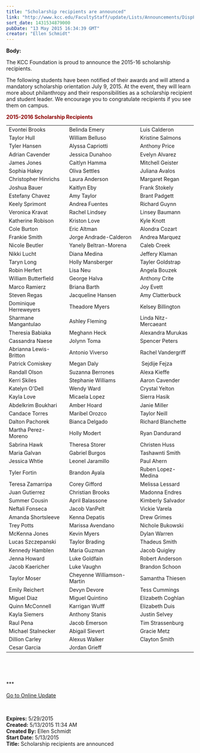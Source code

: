 ```yaml
---
title: "Scholarship recipients are announced"
link: "http://www.kcc.edu/FacultyStaff/update/Lists/Announcements/DispForm.aspx?ID=1926"
sort_date: 1431534879000
pubDate: "13 May 2015 16:34:39 GMT"
creator: "Ellen Schmidt"
---
```


<div><b>Body:</b> <div class="ExternalClass4C0713801E9F4E8DB9246E4C190F2550"><p>​The KCC Foundation is proud to announce the 2015-16 scholarship recipients.</p>
<p>The following students have been notified of their awards and will attend a mandatory scholarship orientation July 9, 2015. At the event, they will learn more about philanthropy and their responsibilities as a scholarship recipient and student leader. We encourage you to congratulate recipients if you see them on campus.</p>
<p><span style="color:darkred"><strong>2015-2016 Scholarship Recipients</strong></span> </p>
<table width="100%" class="ms-rteTable-default" cellspacing="0" style="font-size:1em"><tbody><tr class="ms-rteTableEvenRow-default"><td class="ms-rteTableEvenCol-default" rowspan="1" colspan="1">​Evontei Brooks</td>
<td class="ms-rteTableOddCol-default" rowspan="1" colspan="1">​Belinda Emery</td>
<td class="ms-rteTableEvenCol-default" rowspan="1" colspan="1">​Luis Calderon</td></tr>
<tr class="ms-rteTableOddRow-default"><td class="ms-rteTableEvenCol-default" rowspan="1" colspan="1">​Taylor Hull</td>
<td class="ms-rteTableOddCol-default">​William Belluso</td>
<td class="ms-rteTableEvenCol-default">​Kristine Salmons</td></tr>
<tr class="ms-rteTableEvenRow-default"><td class="ms-rteTableEvenCol-default" rowspan="1" colspan="1">​Tyler Hansen</td>
<td class="ms-rteTableOddCol-default">​Alyssa Capriotti</td>
<td class="ms-rteTableEvenCol-default">​Anthony Price</td></tr>
<tr class="ms-rteTableOddRow-default"><td class="ms-rteTableEvenCol-default" rowspan="1" colspan="1">​Adrian Cavender</td>
<td class="ms-rteTableOddCol-default">​Jessica Dunahoo</td>
<td class="ms-rteTableEvenCol-default">​Evelyn Alvarez</td></tr>
<tr class="ms-rteTableEvenRow-default"><td class="ms-rteTableEvenCol-default" rowspan="1" colspan="1">​James Jones</td>
<td class="ms-rteTableOddCol-default">​Caitlyn Hamma</td>
<td class="ms-rteTableEvenCol-default">​Mitchell Geister</td></tr>
<tr class="ms-rteTableOddRow-default"><td class="ms-rteTableEvenCol-default" rowspan="1" colspan="1">​Sophia Hakey</td>
<td class="ms-rteTableOddCol-default">​Oliva Settles</td>
<td class="ms-rteTableEvenCol-default">​Juliana Avalos</td></tr>
<tr class="ms-rteTableEvenRow-default"><td class="ms-rteTableEvenCol-default" rowspan="1" colspan="1">​Christopher Hinrichs</td>
<td class="ms-rteTableOddCol-default">​Laura Anderson</td>
<td class="ms-rteTableEvenCol-default">​Margaret Regan</td></tr>
<tr class="ms-rteTableOddRow-default"><td class="ms-rteTableEvenCol-default" rowspan="1" colspan="1">​Joshua Bauer</td>
<td class="ms-rteTableOddCol-default">​Kaitlyn Eby</td>
<td class="ms-rteTableEvenCol-default">​Frank Stokely</td></tr>
<tr class="ms-rteTableEvenRow-default"><td class="ms-rteTableEvenCol-default" rowspan="1" colspan="1">​Estefany Chavez</td>
<td class="ms-rteTableOddCol-default">​Amy Taylor</td>
<td class="ms-rteTableEvenCol-default">​Brant Padgett</td></tr>
<tr class="ms-rteTableOddRow-default"><td class="ms-rteTableEvenCol-default" rowspan="1" colspan="1">​Keely Sprimont</td>
<td class="ms-rteTableOddCol-default">​Andrea Fuentes</td>
<td class="ms-rteTableEvenCol-default">​Richard Guynn</td></tr>
<tr class="ms-rteTableEvenRow-default"><td class="ms-rteTableEvenCol-default" rowspan="1" colspan="1">​Veronica Kravat</td>
<td class="ms-rteTableOddCol-default" rowspan="1">​Rachel Lindsey</td>
<td class="ms-rteTableEvenCol-default" rowspan="1">​Linsey Baumann</td></tr>
<tr class="ms-rteTableOddRow-default"><td class="ms-rteTableEvenCol-default" rowspan="1" colspan="1">​Katherine Robison</td>
<td class="ms-rteTableOddCol-default" rowspan="1">​Kriston Love</td>
<td class="ms-rteTableEvenCol-default" rowspan="1">​Kyle Knott</td></tr>
<tr class="ms-rteTableEvenRow-default"><td class="ms-rteTableEvenCol-default" rowspan="1" colspan="1">​Cole Burton</td>
<td class="ms-rteTableOddCol-default" rowspan="1">​Eric Altman</td>
<td class="ms-rteTableEvenCol-default" rowspan="1">​Alondra Cozart</td></tr>
<tr class="ms-rteTableOddRow-default"><td class="ms-rteTableEvenCol-default" rowspan="1" colspan="1">​Frankie Smith</td>
<td class="ms-rteTableOddCol-default" rowspan="1">​Jorge Andrade-Calderon</td>
<td class="ms-rteTableEvenCol-default" rowspan="1">Andrea Marquez</td></tr>
<tr class="ms-rteTableEvenRow-default"><td class="ms-rteTableEvenCol-default" rowspan="1" colspan="1">​Nicole Beutler</td>
<td class="ms-rteTableOddCol-default" rowspan="1">​Yanely Beltran-Morena</td>
<td class="ms-rteTableEvenCol-default" rowspan="1">​Caleb Creek</td></tr>
<tr class="ms-rteTableOddRow-default"><td class="ms-rteTableEvenCol-default" rowspan="1" colspan="1">​Nikki Lucht</td>
<td class="ms-rteTableOddCol-default" rowspan="1">​Diana Medina</td>
<td class="ms-rteTableEvenCol-default" rowspan="1">​Jeffery Klaman</td></tr>
<tr class="ms-rteTableEvenRow-default"><td class="ms-rteTableEvenCol-default" rowspan="1" colspan="1">​Taryn Long</td>
<td class="ms-rteTableOddCol-default" rowspan="1">​Holly Mansberger</td>
<td class="ms-rteTableEvenCol-default" rowspan="1">​Tayler Goldstrap</td></tr>
<tr class="ms-rteTableOddRow-default"><td class="ms-rteTableEvenCol-default" rowspan="1" colspan="1">​Robin Herfert</td>
<td class="ms-rteTableOddCol-default" rowspan="1">​Lisa Neu</td>
<td class="ms-rteTableEvenCol-default" rowspan="1">​Angela Bouzek</td></tr>
<tr class="ms-rteTableEvenRow-default"><td class="ms-rteTableEvenCol-default" rowspan="1" colspan="1">​William Butterfield</td>
<td class="ms-rteTableOddCol-default" rowspan="1">​George Halva</td>
<td class="ms-rteTableEvenCol-default" rowspan="1">​Anthony Crite</td></tr>
<tr class="ms-rteTableOddRow-default"><td class="ms-rteTableEvenCol-default" rowspan="1" colspan="1">​Marco Ramierz</td>
<td class="ms-rteTableOddCol-default" rowspan="1">​Briana Barth</td>
<td class="ms-rteTableEvenCol-default" rowspan="1">​Joy Evett</td></tr>
<tr class="ms-rteTableEvenRow-default"><td class="ms-rteTableEvenCol-default" rowspan="1" colspan="1">​Steven Regas</td>
<td class="ms-rteTableOddCol-default" rowspan="1">​Jacqueline Hansen</td>
<td class="ms-rteTableEvenCol-default" rowspan="1">​Amy Clatterbuck</td></tr>
<tr class="ms-rteTableOddRow-default"><td class="ms-rteTableEvenCol-default" rowspan="1" colspan="1">​Dominique Herreweyers</td>
<td class="ms-rteTableOddCol-default" rowspan="1">​Theadore Myers</td>
<td class="ms-rteTableEvenCol-default" rowspan="1">​Kelsey Billington</td></tr>
<tr class="ms-rteTableEvenRow-default"><td class="ms-rteTableEvenCol-default" rowspan="1" colspan="1">​Sharmane Mangantulao</td>
<td class="ms-rteTableOddCol-default" rowspan="1">​Ashley Fleming</td>
<td class="ms-rteTableEvenCol-default" rowspan="1">​Linda Nitz-Mercaeant</td></tr>
<tr class="ms-rteTableOddRow-default"><td class="ms-rteTableEvenCol-default" rowspan="1" colspan="1">​Theresia Babiaka</td>
<td class="ms-rteTableOddCol-default" rowspan="1">​Meghann Heck </td>
<td class="ms-rteTableEvenCol-default" rowspan="1">​Alexandra Murukas</td></tr>
<tr class="ms-rteTableEvenRow-default"><td class="ms-rteTableEvenCol-default" rowspan="1" colspan="1">​Cassandra Naese</td>
<td class="ms-rteTableOddCol-default" rowspan="1">​Jolynn Toma</td>
<td class="ms-rteTableEvenCol-default" rowspan="1">​Spencer Peters</td></tr>
<tr class="ms-rteTableOddRow-default"><td class="ms-rteTableEvenCol-default" rowspan="1" colspan="1">​Abrianna Lewis-Britton</td>
<td class="ms-rteTableOddCol-default" rowspan="1">​Antonio Viverso</td>
<td class="ms-rteTableEvenCol-default" rowspan="1">​Rachel Vandergriff</td></tr>
<tr class="ms-rteTableEvenRow-default"><td class="ms-rteTableEvenCol-default" rowspan="1" colspan="1">​Patrick Comiskey</td>
<td class="ms-rteTableOddCol-default" rowspan="1">​Megan Daly</td>
<td class="ms-rteTableEvenCol-default" rowspan="1">​ Sejdije Fejza</td></tr>
<tr class="ms-rteTableOddRow-default"><td class="ms-rteTableEvenCol-default" rowspan="1" colspan="1">​Randall Olson</td>
<td class="ms-rteTableOddCol-default" rowspan="1">​Suzanna Berrones</td>
<td class="ms-rteTableEvenCol-default" rowspan="1">​Alexa Kieffe</td></tr>
<tr class="ms-rteTableEvenRow-default"><td class="ms-rteTableEvenCol-default" rowspan="1" colspan="1">​Kerri Skiles</td>
<td class="ms-rteTableOddCol-default" rowspan="1">​Stephanie Williams</td>
<td class="ms-rteTableEvenCol-default" rowspan="1">​Aaron Cavender</td></tr>
<tr class="ms-rteTableOddRow-default"><td class="ms-rteTableEvenCol-default" rowspan="1" colspan="1">​Katelyn O'Dell</td>
<td class="ms-rteTableOddCol-default" rowspan="1">​Wendy Ward</td>
<td class="ms-rteTableEvenCol-default" rowspan="1">​Crystal Yelton</td></tr>
<tr class="ms-rteTableEvenRow-default"><td class="ms-rteTableEvenCol-default" rowspan="1" colspan="1">​Kayla Love</td>
<td class="ms-rteTableOddCol-default" rowspan="1">​Micaela Lopez</td>
<td class="ms-rteTableEvenCol-default" rowspan="1">​Sierra Hasik</td></tr>
<tr class="ms-rteTableOddRow-default"><td class="ms-rteTableEvenCol-default" rowspan="1" colspan="1">​Abdelkrim Boukhari</td>
<td class="ms-rteTableOddCol-default" rowspan="1">​Amber Hoard</td>
<td class="ms-rteTableEvenCol-default" rowspan="1">​Janie Miller</td></tr>
<tr class="ms-rteTableEvenRow-default"><td class="ms-rteTableEvenCol-default" rowspan="1" colspan="1">​Candace Torres</td>
<td class="ms-rteTableOddCol-default" rowspan="1">​Maribel Orozco</td>
<td class="ms-rteTableEvenCol-default" rowspan="1">​Taylor Neill</td></tr>
<tr class="ms-rteTableOddRow-default"><td class="ms-rteTableEvenCol-default" rowspan="1" colspan="1">​Dalton Pachorek</td>
<td class="ms-rteTableOddCol-default" rowspan="1">​Bianca Delgado</td>
<td class="ms-rteTableEvenCol-default" rowspan="1">​Richard Blanchette</td></tr>
<tr class="ms-rteTableEvenRow-default"><td class="ms-rteTableEvenCol-default" rowspan="1" colspan="1">​Martha Perez-Moreno</td>
<td class="ms-rteTableOddCol-default" rowspan="1">​Holly Modert</td>
<td class="ms-rteTableEvenCol-default" rowspan="1">​Ryan Dandurand</td></tr>
<tr class="ms-rteTableOddRow-default"><td class="ms-rteTableEvenCol-default" rowspan="1" colspan="1">​Sabrina Hawk</td>
<td class="ms-rteTableOddCol-default" rowspan="1">​Theresa Storer</td>
<td class="ms-rteTableEvenCol-default" rowspan="1">​Christen Huss</td></tr>
<tr class="ms-rteTableEvenRow-default"><td class="ms-rteTableEvenCol-default" rowspan="1" colspan="1">​Maria Galvan</td>
<td class="ms-rteTableOddCol-default" rowspan="1">​Gabriel Burgos</td>
<td class="ms-rteTableEvenCol-default" rowspan="1">​Tashawnti Smith</td></tr>
<tr class="ms-rteTableOddRow-default"><td class="ms-rteTableEvenCol-default" rowspan="1" colspan="1">​Jessica Whtie </td>
<td class="ms-rteTableOddCol-default" rowspan="1">​Leonel Jaramillo</td>
<td class="ms-rteTableEvenCol-default" rowspan="1">​Paul Ahern</td></tr>
<tr class="ms-rteTableEvenRow-default"><td class="ms-rteTableEvenCol-default" rowspan="1" colspan="1">​Tyler Fortin </td>
<td class="ms-rteTableOddCol-default" rowspan="1">​Brandon Ayala</td>
<td class="ms-rteTableEvenCol-default" rowspan="1">​Ruben Lopez-Medina</td></tr>
<tr class="ms-rteTableOddRow-default"><td class="ms-rteTableEvenCol-default" rowspan="1" colspan="1">​Teresa Zamarripa </td>
<td class="ms-rteTableOddCol-default" rowspan="1">​Corey Gifford</td>
<td class="ms-rteTableEvenCol-default" rowspan="1">​Melissa Lessard</td></tr>
<tr class="ms-rteTableEvenRow-default"><td class="ms-rteTableEvenCol-default" rowspan="1" colspan="1">​Juan Gutierrez</td>
<td class="ms-rteTableOddCol-default" rowspan="1">​Christian Brooks </td>
<td class="ms-rteTableEvenCol-default" rowspan="1">​Madonna Endres</td></tr>
<tr class="ms-rteTableOddRow-default"><td class="ms-rteTableEvenCol-default" rowspan="1" colspan="1">​Summer Cousin</td>
<td class="ms-rteTableOddCol-default" rowspan="1">​April Balassone</td>
<td class="ms-rteTableEvenCol-default" rowspan="1">​Kimberly Salvador</td></tr>
<tr class="ms-rteTableEvenRow-default"><td class="ms-rteTableEvenCol-default" rowspan="1" colspan="1">​Neftali Fonseca</td>
<td class="ms-rteTableOddCol-default" rowspan="1">​Jacob VanPelt</td>
<td class="ms-rteTableEvenCol-default" rowspan="1">​Vickie Varela</td></tr>
<tr class="ms-rteTableOddRow-default"><td class="ms-rteTableEvenCol-default" rowspan="1" colspan="1">​Amanda Shortsleeve</td>
<td class="ms-rteTableOddCol-default" rowspan="1">​Kenna Depatis</td>
<td class="ms-rteTableEvenCol-default" rowspan="1">​Drew Grimes</td></tr>
<tr class="ms-rteTableEvenRow-default"><td class="ms-rteTableEvenCol-default" rowspan="1" colspan="1">​Trey Potts</td>
<td class="ms-rteTableOddCol-default" rowspan="1">​Marissa Avendano</td>
<td class="ms-rteTableEvenCol-default" rowspan="1">​Nichole Bukowski</td></tr>
<tr class="ms-rteTableOddRow-default"><td class="ms-rteTableEvenCol-default" rowspan="1" colspan="1">​McKenna Jones</td>
<td class="ms-rteTableOddCol-default" rowspan="1">​Kevin Myers</td>
<td class="ms-rteTableEvenCol-default" rowspan="1">​Dylan Warren</td></tr>
<tr class="ms-rteTableEvenRow-default"><td class="ms-rteTableEvenCol-default" rowspan="1" colspan="1">​Lucas Szczepanski</td>
<td class="ms-rteTableOddCol-default" rowspan="1">​Taylor Brading</td>
<td class="ms-rteTableEvenCol-default" rowspan="1">​Thadeus Smith</td></tr>
<tr class="ms-rteTableOddRow-default"><td class="ms-rteTableEvenCol-default" rowspan="1" colspan="1">​Kennedy Hamblen</td>
<td class="ms-rteTableOddCol-default" rowspan="1">​Maria Guzman</td>
<td class="ms-rteTableEvenCol-default" rowspan="1">​Jacob Quigley</td></tr>
<tr class="ms-rteTableEvenRow-default"><td class="ms-rteTableEvenCol-default" rowspan="1" colspan="1">​Jenna Howard </td>
<td class="ms-rteTableOddCol-default" rowspan="1">​Luke Goldfain</td>
<td class="ms-rteTableEvenCol-default" rowspan="1">​Robert Anderson</td></tr>
<tr class="ms-rteTableOddRow-default"><td class="ms-rteTableEvenCol-default" rowspan="1" colspan="1">​Jacob Kaericher</td>
<td class="ms-rteTableOddCol-default" rowspan="1">​Luke Vaughn</td>
<td class="ms-rteTableEvenCol-default" rowspan="1">​Brandon Schoon</td></tr>
<tr class="ms-rteTableEvenRow-default"><td class="ms-rteTableEvenCol-default" rowspan="1" colspan="1">​Taylor Moser</td>
<td class="ms-rteTableOddCol-default" rowspan="1">​Cheyenne Williamson-Martin</td>
<td class="ms-rteTableEvenCol-default" rowspan="1">​Samantha Thiesen</td></tr>
<tr class="ms-rteTableOddRow-default"><td class="ms-rteTableEvenCol-default" rowspan="1" colspan="1">​Emily Reichert</td>
<td class="ms-rteTableOddCol-default" rowspan="1">​Devyn Devore</td>
<td class="ms-rteTableEvenCol-default" rowspan="1">​Tess Cummings</td></tr>
<tr class="ms-rteTableEvenRow-default"><td class="ms-rteTableEvenCol-default" rowspan="1" colspan="1">​Miguel Diaz</td>
<td class="ms-rteTableOddCol-default" rowspan="1">​Miguel Quintino</td>
<td class="ms-rteTableEvenCol-default" rowspan="1">​Elizabeth Coghlan</td></tr>
<tr class="ms-rteTableOddRow-default"><td class="ms-rteTableEvenCol-default" rowspan="1" colspan="1">​Quinn McConnell</td>
<td class="ms-rteTableOddCol-default" rowspan="1">​Karrigan Wulff</td>
<td class="ms-rteTableEvenCol-default" rowspan="1">​Elizabeth Duis</td></tr>
<tr class="ms-rteTableEvenRow-default"><td class="ms-rteTableEvenCol-default" rowspan="1" colspan="1">​Kayla Siemers</td>
<td class="ms-rteTableOddCol-default" rowspan="1">​Anthony Stanis </td>
<td class="ms-rteTableEvenCol-default" rowspan="1">​Justin Selvey</td></tr>
<tr class="ms-rteTableOddRow-default"><td class="ms-rteTableEvenCol-default" rowspan="1" colspan="1">​Raul Pena</td>
<td class="ms-rteTableOddCol-default" rowspan="1">​Jacob Emerson</td>
<td class="ms-rteTableEvenCol-default" rowspan="1">​Tim Strassenburg</td></tr>
<tr class="ms-rteTableEvenRow-default"><td class="ms-rteTableEvenCol-default" rowspan="1" colspan="1">​Michael Stalnecker</td>
<td class="ms-rteTableOddCol-default" rowspan="1">​Abigail Sievert</td>
<td class="ms-rteTableEvenCol-default" rowspan="1">​Gracie Metz</td></tr>
<tr class="ms-rteTableOddRow-default"><td class="ms-rteTableEvenCol-default" rowspan="1" colspan="1">​Dillion Carley</td>
<td class="ms-rteTableOddCol-default" rowspan="1">​Alexus Walker</td>
<td class="ms-rteTableEvenCol-default" rowspan="1">​Clayton Smith</td></tr>
<tr class="ms-rteTableEvenRow-default"><td class="ms-rteTableEvenCol-default" rowspan="1" colspan="1">​Cesar Garcia</td>
<td class="ms-rteTableOddCol-default" rowspan="1">​Jordan Grieff</td>
<td class="ms-rteTableEvenCol-default" rowspan="1">​</td></tr></tbody></table>
  <p> </p>
<p>***</p>
<p><a href="/update">Go to Online Update</a></p>
<p> </p></div></div>
<div><b>Expires:</b> 5/29/2015</div>
<div><b>Created:</b> 5/13/2015 11:34 AM</div>
<div><b>Created By:</b> Ellen Schmidt</div>
<div><b>Start Date:</b> 5/13/2015</div>
<div><b>Title:</b> Scholarship recipients are announced</div>
